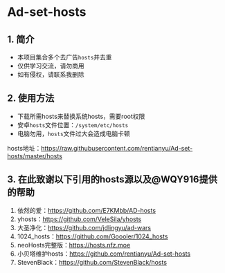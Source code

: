 # Ad-set-hosts

## 1. 简介

- 本项目集合多个去广告`hosts`并去重
- 仅供学习交流，请勿商用
- 如有侵权，请联系我删除

## 2. 使用方法

- 下载所需hosts来替换系统hosts，需要root权限
- 安卓`hosts`文件位置：`/system/etc/hosts`
- 电脑勿用，`hosts`文件过大会造成电脑卡顿

hosts地址：https://raw.githubusercontent.com/rentianyu/Ad-set-hosts/master/hosts   

## 3. 在此致谢以下引用的hosts源以及@WQY916提供的帮助

1. 依然的爱：https://github.com/E7KMbb/AD-hosts   
2. yhosts：https://github.com/VeleSila/yhosts   
3. 大圣净化：https://github.com/jdlingyu/ad-wars 
4. 1024_hosts：https://github.com/Goooler/1024_hosts   
6. neoHosts完整版：https://hosts.nfz.moe   
7. 小贝塔维护hosts：https://github.com/rentianyu/Ad-set-hosts   
8. StevenBlack：https://github.com/StevenBlack/hosts   
